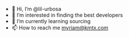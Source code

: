 - 👋 Hi, I’m @lil-urbosa
- 👀 I’m interested in finding the best developers
- 🌱 I’m currently learning sourcing
- 📫 How to reach me myriam@kmtx.com

<!---
lil-urbosa/lil-urbosa is a ✨ special ✨ repository because its `README.md` (this file) appears on your GitHub profile.
You can click the Preview link to take a look at your changes.
--->
